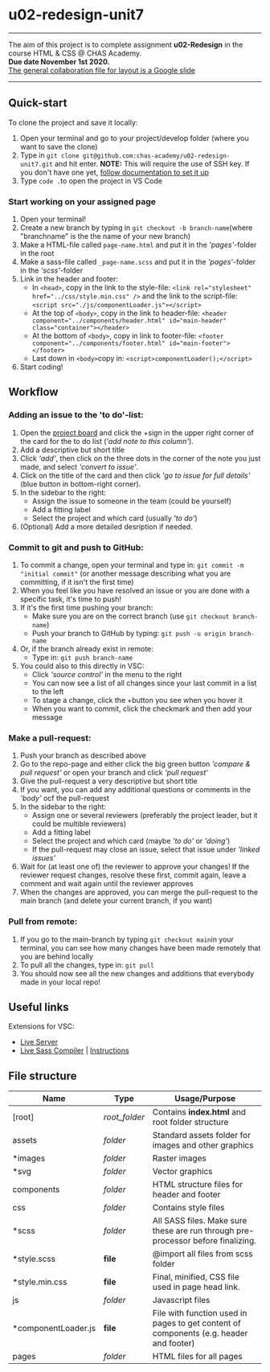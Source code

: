 # u02-redesign-unit7
---
The aim of this project is to complete assignment **u02-Redesign** in the course HTML & CSS @ CHAS Academy.  
**Due date November 1st 2020.**  
[The general collaboration file for layout is a Google slide](https://docs.google.com/presentation/d/19k_KDMHZx57PBcOhPdqDo0FMRwZnlfstP9MUUzL7_LQ/edit#slide=id.ga37a843233_0_12)  
 
 ---

## Quick-start

To clone the project and save it locally:
1. Open your terminal and go to your project/develop folder (where you want to save the clone)
2. Type in `git clone git@github.com:chas-academy/u02-redesign-unit7.git` and hit enter. **NOTE:** This will require the use of SSH key. If you don't have one yet, [follow documentation to set it up](https://docs.github.com/en/free-pro-team@latest/github/authenticating-to-github/connecting-to-github-with-ssh)
3. Type `code .`to open the project in VS Code

### Start working on your assigned page  
1. Open your terminal!
2. Create a new branch by typing in `git checkout -b branch-name`(where "branchname" is the the name of your new branch)
3. Make a HTML-file called `page-name.html` and put it in the *'pages'*-folder in the root
4. Make a sass-file called `_page-name.scss` and put it in the *'pages'*-folder in the *'scss'*-folder
5. Link in the header and footer:
    * In `<head>`, copy in the link to the style-file: `<link rel="stylesheet" href="../css/style.min.css" />`
      and the link to the script-file: `<script src="./js/componentLoader.js"></script>`
    * At the top of `<body>`, copy in the link to header-file: `<header component="../components/header.html" id="main-header" class="container"></header>`
    * At the bottom of `<body>`, copy in link to footer-file: `<footer component="../components/footer.html" id="main-footer"></footer>`
    * Last down in `<body>`copy in: `<script>componentLoader();</script>`
6. Start coding!

## Workflow

### Adding an issue to the 'to do'-list:
1. Open the [project board](https://github.com/chas-academy/u02-redesign-unit7/projects/1) and click the +sign in the upper right corner of the card for the to do list (*'add note to this column'*).
2. Add a descriptive but short title
3. Click *'add'*, then click on the three dots in the corner of the note you just made, and select *'convert to issue'*.
4. Click on the title of the card and then click *'go to issue for full details'* (blue button in bottom-right corner).
5. In the sidebar to the right:
    * Assign the issue to someone in the team (could be yourself)
    * Add a fitting label
    * Select the project and which card (usually *'to do'*)
6. (Optional) Add a more detailed desription if needed.

### Commit to git and push to GitHub:
1. To commit a change, open your terminal and type in: `git commit -m "initial commit"` (or another message describing what you are committing, if it isn't the first time)
2. When you feel like you have resolved an issue or you are done with a specific task, it's time to push!
3. If it's the first time pushing your branch:
    * Make sure you are on the correct branch (use `git checkout branch-name`)
    * Push your branch to GitHub by typing: `git push -u origin branch-name`  
4. Or, if the branch already exist in remote:
    * Type in: `git push branch-name`
5. You could also to this directly in VSC:
    * Click *'source control'* in the menu to the right
    * You can now see a list of all changes since your last commit in a list to the left
    * To stage a change, click the +button you see when you hover it
    * When you want to commit, click the checkmark and then add your message

### Make a pull-request:
1. Push your branch as described above
2. Go to the repo-page and either click the big green button *'compare & pull request'* or open your branch and click *'pull request'*
3. Give the pull-request a very descriptive but short title
4. If you want, you can add any additional questions or comments in the *'body'* ocf the pull-request
5. In the sidebar to the right:
    * Assign one or several reviewers (preferably the project leader, but it could be multible reviewers)
    * Add a fitting label
    * Select the project and which card (maybe *'to do'* or *'doing'*)
    * If the pull-request may close an issue, select that issue under *'linked issues'*
6. Wait for (at least one of) the reviewer to approve your changes! If the reviewer request changes, resolve these first, commit again, leave a comment and wait again until the reviewer approves
7. When the changes are approved, you can merge the pull-request to the main branch (and delete your current branch, if you want)

### Pull from remote:
1. If you go to the main-branch by typing `git checkout main`in your terminal, you can see how many changes have been made remotely that you are behind locally
2. To pull all the changes, type in: `git pull`
3. You should now see all the new changes and additions that everybody made in your local repo!

## Useful links

Extensions for VSC:
- [Live Server](https://marketplace.visualstudio.com/items?itemName=ritwickdey.LiveServer)
- [Live Sass Compiler](https://marketplace.visualstudio.com/items?itemName=ritwickdey.live-sass) | [Instructions](/css/README.md)

## File structure

Name | Type | Usage/Purpose
-|-|-
[root] | _root_folder_ | Contains **index.html** and root folder structure
assets | _folder_ | Standard assets folder for images and other graphics
*images | _folder_ | Raster images
*svg | _folder_ | Vector graphics
components | _folder_ | HTML structure files for header and footer
css | _folder_ | Contains style files
*scss | _folder_ | All SASS files. Make sure these are run through pre-processor before finalizing.
*style.scss | **file** | @import all files from scss folder
*style.min.css | **file** | Final, minified, CSS file used in page head link.
js | _folder_ | Javascript files
*componentLoader.js | **file** | File with function used in pages to get content of components (e.g. header and footer)
pages | _folder_ | HTML files for all pages
